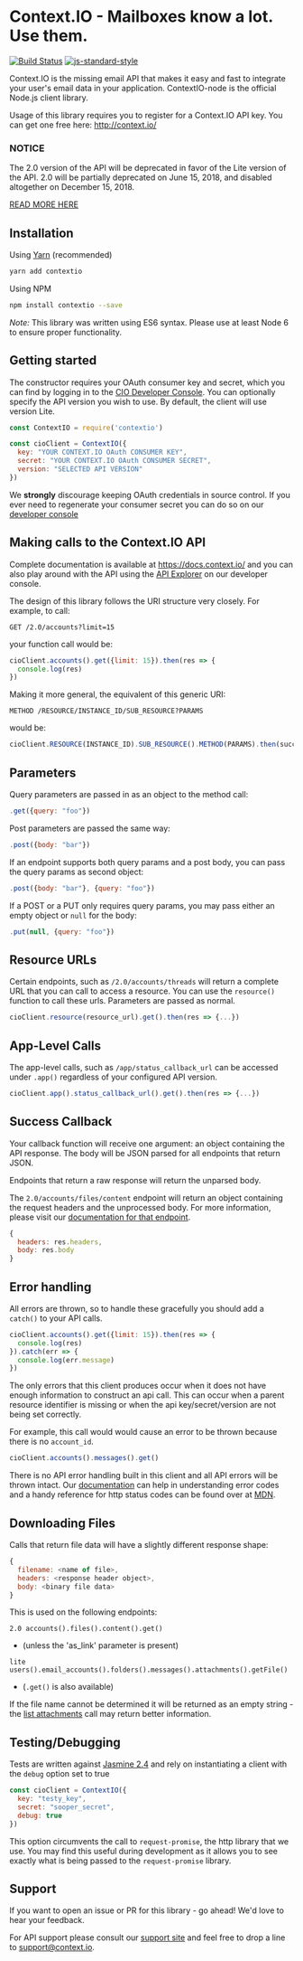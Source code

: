 Context.IO - Mailboxes know a lot. Use them.
============================================
[![Build Status](https://travis-ci.org/contextio/ContextIO-node.svg?branch=master)](https://travis-ci.org/contextio/ContextIO-node)
[![js-standard-style](https://img.shields.io/badge/code%20style-standard-brightgreen.svg)](http://standardjs.com/)

Context.IO is the missing email API that makes it easy and fast to integrate your user's email data in your application. ContextIO-node is the official Node.js client library.

Usage of this library requires you to register for a Context.IO API key. You can get one free here: http://context.io/

### NOTICE

The 2.0 version of the API will be deprecated in favor of the Lite version of the API. 2.0 will be partially deprecated on June 15, 2018, and disabled altogether on December 15, 2018.

[READ MORE HERE](https://blog.context.io/important-announcement-deprecation-of-2-0-api-8f73488a8c0e)

Installation
------------

Using [Yarn](https://yarnpkg.com/) (recommended)
```bash
yarn add contextio
```

Using NPM
``` bash
npm install contextio --save
```

_Note:_ This library was written using ES6 syntax. Please use at least Node 6 to ensure proper functionality.


Getting started
---------------

The constructor requires your OAuth consumer key and secret, which you can find by logging in to the [CIO Developer Console](https://console.context.io/). You can optionally specify the API version you wish to use. By default, the client will use version Lite.

``` js
const ContextIO = require('contextio')

const cioClient = ContextIO({
  key: "YOUR CONTEXT.IO OAuth CONSUMER KEY",
  secret: "YOUR CONTEXT.IO OAuth CONSUMER SECRET",
  version: "SELECTED API VERSION"
})
```

We **strongly** discourage keeping OAuth credentials in source control. If you ever need to regenerate your consumer secret you can do so on our [developer console](https://console.context.io/#settings)


Making calls to the Context.IO API
----------------------------------

Complete documentation is available at https://docs.context.io/ and you can also play around with the API using the [API Explorer](https://console.context.io/#explore) on our developer console.

The design of this library follows the URI structure very closely. For example, to call:

``` http
GET /2.0/accounts?limit=15
```

your function call would be:

``` js
cioClient.accounts().get({limit: 15}).then(res => {
  console.log(res)
})
```

Making it more general, the equivalent of this generic URI:

``` http
METHOD /RESOURCE/INSTANCE_ID/SUB_RESOURCE?PARAMS
```

would be:

``` js
cioClient.RESOURCE(INSTANCE_ID).SUB_RESOURCE().METHOD(PARAMS).then(success_handler)
```

Parameters
----------------------------------
Query parameters are passed in as an object to the method call:

```js
.get({query: "foo"})
```

Post parameters are passed the same way:

```js
.post({body: "bar"})
```

If an endpoint supports both query params and a post body, you can pass the query params as second object:

```js
.post({body: "bar"}, {query: "foo"})
```

If a POST or a PUT only requires query params, you may pass either an empty object or `null` for the body:
```js
.put(null, {query: "foo"})
```


Resource URLs
----------------------------------
Certain endpoints, such as `/2.0/accounts/threads` will return a complete URL that you can call to access a resource. You can use the `resource()` function to call these urls. Parameters are passed as normal.

```js
cioClient.resource(resource_url).get().then(res => {...})
```

App-Level Calls
----------------------------------
The app-level calls, such as `/app/status_callback_url` can be accessed under `.app()` regardless of your configured API version.

```js
cioClient.app().status_callback_url().get().then(res => {...})
```

Success Callback
----------------
Your callback function will receive one argument: an object containing the API response. The body will be JSON parsed for all endpoints that return JSON.

Endpoints that return a raw response will return the unparsed body.

The `2.0/accounts/files/content` endpoint will return an object containing the request headers and the unprocessed body. For more information, please visit our [documentation for that endpoint](https://context.io/docs/2.0/accounts/files/content).
```js
{
  headers: res.headers,
  body: res.body
}
```

Error handling
--------------
All errors are thrown, so to handle these gracefully you should add a `catch()` to your API calls.

``` js
cioClient.accounts().get({limit: 15}).then(res => {
  console.log(res)
}).catch(err => {
  console.log(err.message)
})
```

The only errors that this client produces occur when it does not have enough information to construct an api call.
This can occur when a parent resource identifier is missing or when the api key/secret/version are not being set correctly.

For example, this call would would cause an error to be thrown because there is no `account_id`.
```js
cioClient.accounts().messages().get()
```

There is no API error handling built in this client and all API errors will be thrown intact. Our [documentation](https://context.io/docs/) can help in understanding error codes and a handy reference for http status codes can be found over at [MDN](https://developer.mozilla.org/en-US/docs/Web/HTTP/Response_codes).

Downloading Files
------
Calls that return file data will have a slightly different response shape:
```js
{
  filename: <name of file>,
  headers: <response header object>,
  body: <binary file data>
}
```

This is used on the following endpoints:

`2.0 accounts().files().content().get()`
- (unless the 'as_link' parameter is present)

`lite users().email_accounts().folders().messages().attachments().getFile()`
- (`.get()` is also available)

If the file name cannot be determined it will be returned as an empty string - the [list attachments](https://docs.context.io/#list-attachments) call may return better information.

Testing/Debugging
-------
Tests are written against [Jasmine 2.4](http://jasmine.github.io/2.4/introduction.html) and rely on instantiating a client with the `debug` option set to true

```js
const cioClient = ContextIO({
  key: "testy_key",
  secret: "sooper_secret",
  debug: true
})
```

This option circumvents the call to `request-promise`, the http library that we use. You may find this useful during development as it allows you to see exactly what is being passed to the `request-promise` library.

Support
-------
If you want to open an issue or PR for this library - go ahead! We'd love to hear your feedback.

For API support please consult our [support site](http://support.context.io) and feel free to drop a line to [support@context.io](mailto:support@context.io).
